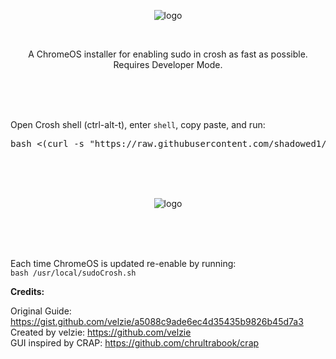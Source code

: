 
<p align="center">
  <img src="https://i.imgur.com/kOg2ZDB.png" alt="logo" />
</p>  
<br>


<p align="center">  A ChromeOS installer for enabling sudo in crosh as fast as possible. Requires Developer Mode. </p><br> <br> <br>


Open Crosh shell (ctrl-alt-t), enter `shell`, copy paste, and run: 
<br>

<pre>bash <(curl -s "https://raw.githubusercontent.com/shadowed1/sudoCrosh/main/sudocrosh_downloader.sh?$(date +%s)")</pre>

<br>


<br>
<br>

<p align="center">
  <img src="https://i.imgur.com/mrUgSLN.png" alt="logo" />
</p> 



<br> <br> <br>

Each time ChromeOS is updated re-enable by running:<br>
`bash /usr/local/sudoCrosh.sh` <br>

__Credits:__

Original Guide: https://gist.github.com/velzie/a5088c9ade6ec4d35435b9826b45d7a3 <br>
Created by velzie: https://github.com/velzie <br>
GUI inspired by CRAP: https://github.com/chrultrabook/crap

